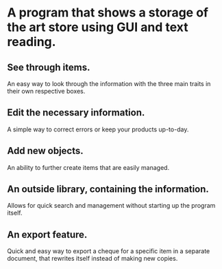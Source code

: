 # A program that shows a storage of the art store using GUI and text reading.
## See through items.
An easy way to look through the information with the three main traits in their own respective boxes.
## Edit the necessary information.
A simple way to correct errors or keep your products up-to-day.
## Add new objects.
An ability to further create items that are easily managed.
## An outside library, containing the information.
Allows for quick search and management without starting up the program itself.
## An export feature.
Quick and easy way to export a cheque for a specific item in a separate document, that rewrites itself instead of making new copies.
